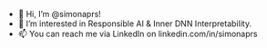 - 👋 Hi, I’m @simonaprs!
- 👀 I’m interested in Responsible AI & Inner DNN Interpretability.
- 📫 You can reach me via LinkedIn on linkedin.com/in/simonaprs

<!---
simonaprs/simonaprs is a ✨ special ✨ repository because its `README.md` (this file) appears on your GitHub profile.
You can click the Preview link to take a look at your changes.
--->
